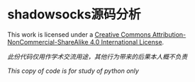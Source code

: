 # shadowsocks源码分析

This work is licensed under a [Creative Commons Attribution-NonCommercial-ShareAlike 4.0 International License](http://creativecommons.org/licenses/by-nc-sa/4.0/").

*此份代码仅用作学术交流用途，其他行为带来的后果本人概不负责*

*This copy of code is for study of python only*
